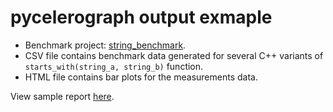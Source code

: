 # pycelerograph output exmaple

* Benchmark project: [string_benchmark](https://github.com/mloskot/string_benchmark/).
* CSV file contains benchmark data generated for several C++ variants of `starts_with(string_a, string_b)` function.
* HTML file contains bar plots for the measurements data.

View sample report [here](https://mloskot.github.io/pycelerograph/example/report.html).